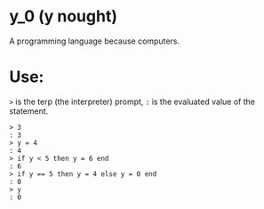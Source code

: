 y_0 (y nought)
===

A programming language because computers.

Use:
====
`>` is the terp (the interpreter) prompt, `:` is the evaluated value of the statement.
```
> 3
: 3
> y = 4
: 4
> if y < 5 then y = 6 end
: 6
> if y == 5 then y = 4 else y = 0 end
: 0
> y
: 0
```
